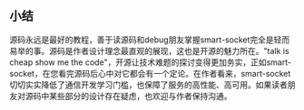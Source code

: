 
## 小结

源码永远是最好的教程，善于读源码和debug朋友掌握smart-socket完全是轻而易举的事。源码是作者设计理念最直观的展现，这也是开源的魅力所在。"talk is cheap show me the code"，开源让技术难题的探讨变得更加务实，正如smart-socket，在您看完源码后心中对它都会有一个定论。在作者看来，smart-socket切切实实降低了通信开发学习门槛，也保障了服务的高性能、高可用。如果读者朋友对源码中某些部分的设计存在疑虑，也欢迎与作者保持沟通。


